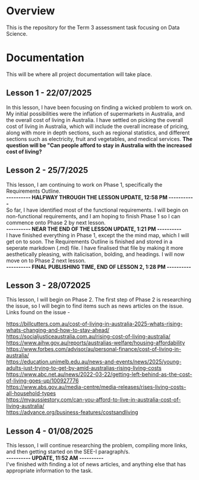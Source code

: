 # Overview
This is the repository for the Term 3 assessment task focusing on Data Science.

# Documentation
This will be where all project documentation will take place.

## Lesson 1 - 22/07/2025
In this lesson, I have been focusing on finding a wicked problem to work on. My initial possibilities were the inflation of supermarkets in Australia, and the overall cost of living in Australia. I have settled on picking the overall cost of living in Australia, which will include the overall increase of pricing, along with more in depth sections, such as regional statistics, and different sections such as electricity, fruit and vegetables, and medical services.
**The question will be "Can people afford to stay in Australia with the increased cost of living?**

## Lesson 2 - 25/7/2025
This lesson, I am continuing to work on Phase 1, specifically the Requirements Outline.                                                                                                     
**---------- HALFWAY THROUGH THE LESSON UPDATE, 12:58 PM -----------**                                                                                                                                    
So far, I have identified most of the functional requirements. I will begin on non-functional requirements, and I am hoping to finish Phase 1 so I can commence onto Phase 2 by next lesson.                                                                                                          
**----------  NEAR THE END OF THE LESSON UPDATE, 1:21 PM ----------**                                                                                    
I have finished everything in Phase 1, except the the mind map, which I will get on to soon. The Requirements Outline is finished and stored in a seperate markdown (.md) file. I have finalised that file by making it more aesthetically pleasing, with italicisation, bolding, and headings. I will now move on to Phase 2 next lesson.                                                                                                           
**---------- FINAL PUBLISHING TIME, END OF LESSON 2, 1:28 PM ----------**

## Lesson 3 - 28/072025
This lesson, I will begin on Phase 2. The first step of Phase 2 is researching the issue, so I will begin to find items such as news articles on the issue. Links found on the issue -                                                                                        

https://billcutters.com.au/cost-of-living-in-australia-2025-whats-rising-whats-changing-and-how-to-stay-ahead/                                                                                                                                                                  
https://socialjusticeaustralia.com.au/rising-cost-of-living-australia/                                                                                                                                                                                                          
https://www.aihw.gov.au/reports/australias-welfare/housing-affordability                                                                                                                                                                                                        
https://www.forbes.com/advisor/au/personal-finance/cost-of-living-in-australia/                                                                                                                                                                                                 
https://education.unimelb.edu.au/news-and-events/news/2025/young-adults-just-trying-to-get-by-amid-australias-rising-living-costs                                                                                                                                               
https://www.abc.net.au/news/2022-03-22/getting-left-behind-as-the-cost-of-living-goes-up/100927776                                                                                                                                                                              
https://www.abs.gov.au/media-centre/media-releases/rises-living-costs-all-household-types                                                                                                                                                                                       
https://myaussiestory.com/can-you-afford-to-live-in-australia-cost-of-living-australia/                                                                                                                                                                                         
https://advance.org/business-features/costsandliving                                                                                                                                                                                                                            

## Lesson 4 - 01/08/2025
This lesson, I will continue researching the problem, compiling more links, and then getting started on the SEE-I paragraph/s.                                                                                                                                                
**---------- UPDATE, 11:52 AM ----------**                                                                                                                                                                                                                                    
I've finished with finding a lot of news articles, and anything else that has appropriate information to the task.


